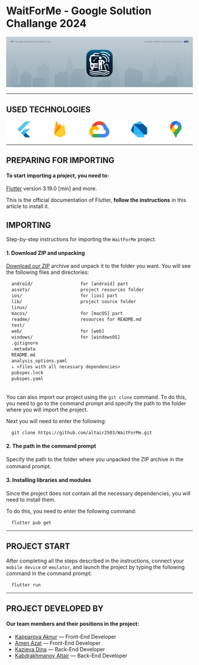# WaitForMe - Google Solution Challange 2024

![Banner](https://github.com/altair2503/WaitForMe/blob/main/readme/Banner.png)

---

USED TECHNOLOGIES
-----------------------
![Technologies](https://github.com/altair2503/WaitForMe/blob/main/readme/Technologies.png)

---

PREPARING FOR IMPORTING
-----------------------
#### To start importing a project, you need to:
[Flutter](https://docs.flutter.dev/get-started/install) version 3.19.0 [min] and more.

This is the official documentation of Flutter, **follow the instructions** in this article to install it.

IMPORTING
---------
Step-by-step instructions for importing the `WaitForMe` project.

#### 1. Download ZIP and unpacking
[Download our ZIP](https://github.com/altair2503/WaitForMe/archive/refs/heads/main.zip) archive and unpack it to the folder you want. You will see the following files and directories:

      android/                  for [android] part
      assets/                   project resources folder
      ios/                      for [ios] part       
      lib/                      project source folder
      linux/
      macos/                    for [macOS] part
      readme/                   resources for README.md
      test/
      web/                      for [web]
      windows/                  for [windowsOS]
      .gitignore
      .metadata
      README.md                 
      analysis_options.yaml     
      ↓ <files with all necessary dependencies>
      pubspec.lock
      pubspec.yaml
ㅤ  
You can also import our project using the `git clone` command. To do this, you need to go to the command prompt and specify the path to the folder where you will import the project.  

Next you will need to enter the following:
      
      git clone https://github.com/altair2503/WaitForMe.git

#### 2. The path in the command prompt
Specify the path to the folder where you unpacked the ZIP archive in the command prompt.
 ㅤ
#### 3. Installing libraries and modules
Since the project does not contain all the necessary dependencies, you will need to install them.

To do this, you need to enter the following command:

      flutter pub get
      

---

PROJECT START
-------------
After completing all the steps described in the instructions, connect your `mobile device` or `emulator`, and launch the project by typing the following command in the command prompt:

      flutter run

---

PROJECT DEVELOPED BY
--------------------
#### Our team members and their positions in the project:
* [Kapparova Aknur](https://github.com/aknurkappar) — Front-End Developer
* [Amen Azat](https://github.com/azikkw) — Front-End Developer
* [Kazieva Dina](https://github.com/KDindin) — Back-End Developer
* [Kabdrakhmanov Altair](https://github.com/altair2503) — Back-End Developer
